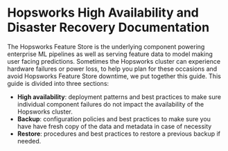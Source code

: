# Hopsworks High Availability and Disaster Recovery Documentation

The Hopsworks Feature Store is the underlying component powering enterprise ML pipelines as well as serving feature data to model making user facing predictions. Sometimes the Hopsworks cluster can experience hardware failures or power loss, to help you plan for these occasions and avoid Hopsworks Feature Store downtime, we put together this guide. This guide is divided into three sections:

* **High availability**: deployment patterns and best practices to make sure individual component failures do not impact the availability of the Hopsworks cluster.
* **Backup**: configuration policies and best practices to make sure you have have fresh copy of the data and metadata in case of necessity
* **Restore**: procedures and best practices to restore a previous backup if needed.